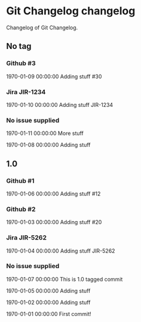 # Git Changelog changelog

Changelog of Git Changelog.

## No tag
### Github #3
1970-01-09 00:00:00
Adding stuff
 #30

### Jira JIR-1234
1970-01-10 00:00:00
Adding stuff JIR-1234

### No issue supplied 
1970-01-11 00:00:00
More stuff

1970-01-08 00:00:00
Adding stuff

## 1.0
### Github #1
1970-01-06 00:00:00
Adding stuff #12

### Github #2
1970-01-03 00:00:00
Adding stuff #20

### Jira JIR-5262
1970-01-04 00:00:00
Adding stuff 
  JIR-5262

### No issue supplied 
1970-01-07 00:00:00
This is 1.0 tagged commit

1970-01-05 00:00:00
Adding stuff

1970-01-02 00:00:00
Adding stuff

1970-01-01 00:00:00
First commit!